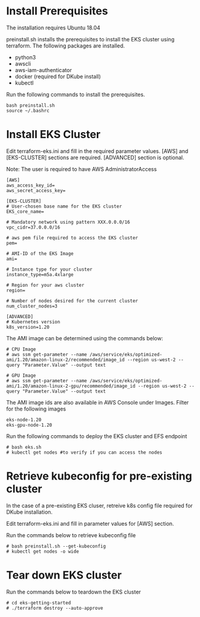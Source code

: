 
# Install Prerequisites

The installation requires Ubuntu 18.04

preinstall.sh installs the prerequisites to install the EKS cluster using terraform. The following packages are installed.

- python3
- awscli
- aws-iam-authenticator
- docker (required for DKube install)
- kubectl

Run the following commands to install the prerequisites.

```
bash preinstall.sh
source ~/.bashrc
```

# Install EKS Cluster

Edit terraform-eks.ini and fill in the required parameter values.
[AWS] and [EKS-CLUSTER] sections are required.
[ADVANCED] section is optional.

Note: The user is required to have AWS AdministratorAccess

```
[AWS]
aws_access_key_id=
aws_secret_access_key=

[EKS-CLUSTER]
# User-chosen base name for the EKS cluster
EKS_core_name=

# Mandatory network using pattern XXX.0.0.0/16
vpc_cidr=37.0.0.0/16

# aws pem file required to access the EKS cluster
pem=

# AMI-ID of the EKS Image
ami=

# Instance type for your cluster
instance_type=m5a.4xlarge

# Region for your aws cluster
region=

# Number of nodes desired for the current cluster
num_cluster_nodes=3

[ADVANCED]
# Kubernetes version
k8s_version=1.20
```

The AMI image can be determined using the commands below:
```
# CPU Image
# aws ssm get-parameter --name /aws/service/eks/optimized-ami/1.20/amazon-linux-2/recommended/image_id --region us-west-2 --query "Parameter.Value" --output text

# GPU Image
# aws ssm get-parameter --name /aws/service/eks/optimized-ami/1.20/amazon-linux-2-gpu/recommended/image_id --region us-west-2 --query "Parameter.Value" --output text
```

The AMI image ids are also available in AWS Console under Images.
Filter for the following images
```
eks-node-1.20
eks-gpu-node-1.20
```

Run the following commands to deploy the EKS cluster and EFS endpoint
```
# bash eks.sh 
# kubectl get nodes #to verify if you can access the nodes
```

# Retrieve kubeconfig for pre-existing cluster
In the case of a pre-existing EKS cluser, retreive k8s config file required for DKube installation.

Edit terraform-eks.ini and fill in parameter values for [AWS] section.

Run the commands below to retrieve kubeconfig file

```
# bash preinstall.sh --get-kubeconfig
# kubectl get nodes -o wide
```

# Tear down EKS cluster
Run the commands below to teardown the EKS cluster

```
# cd eks-getting-started
# ./terraform destroy --auto-approve
```



